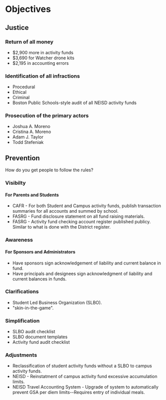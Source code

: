 # Objectives

## Justice

### Return of all money
*  $2,900 more in activity funds 
*  $3,690 for Watcher drone kits 
*  $2,195 in accounting errors 
  
### Identification of all infractions
*  Procedural 
*  Ethical 
*  Criminal 
*  Boston Public Schools-style audit of all NEISD activity funds []()
  
### Prosecution of the primary actors
*  Joshua A. Moreno 
*  Cristina A. Moreno 
*  Adam J. Taylor 
*  Todd Stefeniak
  
## Prevention
How do you get people to follow the rules?

### Visibilty
#### For Parents and Students
* CAFR - For both Student and Campus activity funds, publish transaction summaries for all accounts and summed by school.
* FASRG - Fund disclosure statement on all fund raising materials.
* FASRG - Activity fund checking account register published publicy.  Similar to what is done with the District register.

### Awareness
#### For Sponsors and Administrators
* Have sponsors sign acknowledgement of liability and current balance in fund.
* Have principals and designees sign acknowledgment of liability and current balances in funds.

### Clarifications
* Student Led Business Organization (SLBO).
* "skin-in-the-game".

### Simplification
* SLBO audit checklist
* SLBO document templates
* Activity fund audit checklist

### Adjustments
* Reclassification of student activity funds without a SLBO to campus activity funds. 
* NEISD - Reinstatment of campus activity fund excessive accumulation limits.
* NEISD Travel Accounting System - Upgrade of system to automatically prevent GSA per diem limits--Requires entry of individual meals.


